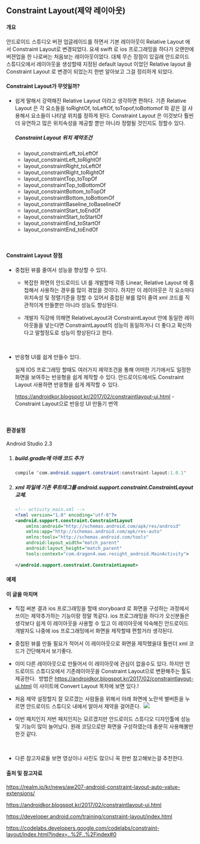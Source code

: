## Constraint Layout(제약 레이아웃)

#### 개요

안드로이드 스튜디오 버젼 업글레이드를 하면서 기본 레이아웃이 Relative Layout 에서 Constraint Layout로 변경되었다. 요새 swift 로 ios 프로그래밍을 하다가 오랜만에 버젼업을 한 나로써는 처음보는 레이아웃이었다. 대체 무슨 장점이 있길래 안드로이드 스튜디오에서  레이아웃을 생성할때 지정된  default layout 이었던 Relative layout 을 Constraint Layout 로 변경이 되었는지 한번 알아보고 그걸 정리하게 되었다.



#### Constraint Layout가 무엇일까?

- 쉽게 말해서 강력해진 Relative Layout 이라고 생각하면 편하다. 기존 Relative Layout 은 각 요소들을 toRightOf, toLeftOf, toTopof,toBottomof 와 같은 걸 사용해서 요소들이 나타낼 위치를 정하게 된다. Constraint Layout 은 이것보다 훨씬 더 유연하고 많은 위치속성을 제공할 뿐만 아니라 정렬될 것인지도 정할수 있다. 

  ##### Constraint Layout 위치 제약조건

  - layout_constraintLeft_toLeftOf
  - layout_constraintLeft_toRightOf
  - layout_constraintRight_toLeftOf
  - layout_constraintRight_toRightOf
  - layout_constraintTop_toTopOf
  - layout_constraintTop_toBottomOf
  - layout_constraintBottom_toTopOf
  - layout_constraintBottom_toBottomOf
  - layout_constraintBaseline_toBaselineOf
  - layout_constraintStart_toEndOf
  - layout_constraintStart_toStartOf
  - layout_constraintEnd_toStartOf
  - layout_constraintEnd_toEndOf

  ​

#### Constraint Layout 장점

- 중첩된 뷰를 줄여서 성능을 향상할 수 있다.

  - 복잡한 화면의 안드로이드 UI 를 개발할때 각종 Linear, Relative Layout 에 중첩해서 사용하는 경우를 많이 겪었을 것이다. 하지만 이 레이아웃은 각 요소마다 위치속성 및 정렬기준을 정할 수 있어서 중첩된 뷰를 많이 줄여 xml 코드를 직관적이게 만들뿐만 아니라 성능도 향상된다.

  - 개발자 직강에 의해면 RelativeLayout과 ConstraintLayout 안에 동일한 레이아웃들을 넣는다면 ConstraintLayout의 성능이 동일하거나 더 좋다고 확신하다고 말할정도로 성능이 향상된다고 한다.

    ​

- 반응형 UI를 쉽게 만들수 있다.

  실제 IOS 프로그래밍 할때도 여러가지 제약조건을 통해 어떠한 기기에서도 일정한 화면을 보여주는 반응형을 쉽게 제작할 수 있다. 안드로이드에서도 Constraint Layout 사용하면 반응형을 쉽게 제작할 수 있다.

   https://androidkor.blogspot.kr/2017/02/constraintlayout-ui.html - Constraint Layout으로 반응성 UI 만들기 번역

  ​

#### 환경설정

Android Studio 2.3

1. ##### build.gradle에 아래 코드 추가

   ``` java
   compile 'com.android.support.constraint:constraint-layout:1.0.1'
   ```

2. ##### xml 파일에 기존 루트태그를 android.support.constraint.ConstraintLayout 교체.

   ```xml
   <!-- activity_main.xml -->
   <?xml version="1.0" encoding="utf-8"?>
   <android.support.constraint.ConstraintLayout
       xmlns:android="http://schemas.android.com/apk/res/android"
       xmlns:app="http://schemas.android.com/apk/res-auto"
       xmlns:tools="http://schemas.android.com/tools"
       android:layout_width="match_parent"
       android:layout_height="match_parent"
       tools:context="com.dragon4.owo.resight_android.MainActivity">
     
   </android.support.constraint.ConstraintLayout>
   ```



#### 예제



#### 이 글을 마치며

- 직접 써본 결과 ios 프로그래밍을 할때 storyboard 로 화면을 구성하는 과정에서 쓰이는 제약추가하는 기능이랑 정말 똑같다. ios 프로그래밍을 하다가 오신분들은 생각보다 쉽게 이 레이아웃을 사용할 수 있고 이 레이아웃에 익숙해진 안드로이드 개발자도 나중에 ios 프로그래밍에서 화면을 제작할때 편할거라 생각된다. 
  ​

- 중첩된 뷰를 만들 필요가 적어서 이 레이아웃으로 화면을 제작했을대 훨씬더 xml 코드가 간단해져서 보기좋다.
  ​

- 이미 다른 레이아웃으로 만들어서 이 레이아웃에 관심이 없을수도 있다. 하지만 안드로이드 스튜디오에서 기존레이아웃을 Constraint Layout으로 변환해주는 툴도 제공한다. 
  ​
  방법은 https://androidkor.blogspot.kr/2017/02/constraintlayout-ui.html 이 사이트에 Convert Layout 목차에 보면 있다.!
  ​

- 처음 제약 설정할지 잘 모르겠는 사람들을 위해서 아래 화면에 노란색 별버튼을 누르면 안드로이드 스튜디오 내에서 알아서 제약을 걸어준다.
  ​
  ![](https://ww4.sinaimg.cn/large/006tKfTcgy1fdfinjubuyj30t20pgq4v.jpg)

- 이번 패치인지 저번 패치인지는 모르겠지만 안드로이드 스튜디오 디자인툴에 성능 및 기능이 많이 늘어났다. 원래 코딩으로만 화면을 구성하였는데 충분히 사용해볼만 한것 같다.

  ​

- 다른 참고자료들 보면 영상이나 사진도 많으니 꼭 한번 참고해보는걸 추천한다.



#### 출처 및 참고자료

https://realm.io/kr/news/aw207-android-constraint-layout-auto-value-extensions/

https://androidkor.blogspot.kr/2017/02/constraintlayout-ui.html

https://developer.android.com/training/constraint-layout/index.html

https://codelabs.developers.google.com/codelabs/constraint-layout/index.html?index=..%2F..%2Findex#0


